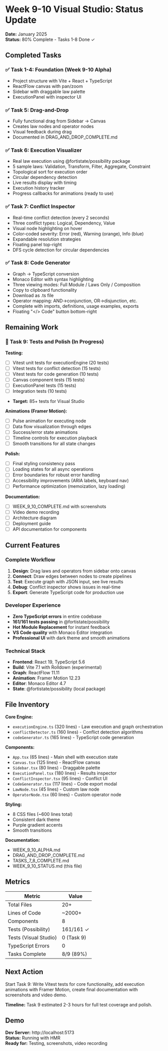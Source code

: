 # Week 9-10 Visual Studio: Status Update

**Date:** January 2025  
**Status:** 80% Complete - Tasks 1-8 Done ✓

## Completed Tasks

### ✅ Task 1-4: Foundation (Week 9-10 Alpha)
- Project structure with Vite + React + TypeScript
- ReactFlow canvas with pan/zoom
- Sidebar with draggable law palette
- ExecutionPanel with inspector UI

### ✅ Task 5: Drag-and-Drop
- Fully functional drag from Sidebar → Canvas
- Creates law nodes and operator nodes
- Visual feedback during drag
- Documented in DRAG_AND_DROP_COMPLETE.md

### ✅ Task 6: Execution Visualizer
- Real law execution using @fortistate/possibility package
- 5 sample laws: Validation, Transform, Filter, Aggregate, Constraint
- Topological sort for execution order
- Circular dependency detection
- Live results display with timing
- Execution history tracker
- Progress callbacks for animations (ready to use)

### ✅ Task 7: Conflict Inspector
- Real-time conflict detection (every 2 seconds)
- Three conflict types: Logical, Dependency, Value
- Visual node highlighting on hover
- Color-coded severity: Error (red), Warning (orange), Info (blue)
- Expandable resolution strategies
- Floating panel top-right
- DFS cycle detection for circular dependencies

### ✅ Task 8: Code Generator
- Graph → TypeScript conversion
- Monaco Editor with syntax highlighting
- Three viewing modes: Full Module / Laws Only / Composition
- Copy to clipboard functionality
- Download as .ts file
- Operator mapping: AND→conjunction, OR→disjunction, etc.
- Complete with imports, definitions, usage examples, exports
- Floating "</> Code" button bottom-right

## Remaining Work

### 🔄 Task 9: Tests and Polish (In Progress)

**Testing:**
- [ ] Vitest unit tests for executionEngine (20 tests)
- [ ] Vitest tests for conflict detection (15 tests)
- [ ] Vitest tests for code generation (10 tests)
- [ ] Canvas component tests (15 tests)
- [ ] ExecutionPanel tests (15 tests)
- [ ] Integration tests (10 tests)
- **Target:** 85+ tests for Visual Studio

**Animations (Framer Motion):**
- [ ] Pulse animation for executing node
- [ ] Data flow visualization through edges
- [ ] Success/error state animations
- [ ] Timeline controls for execution playback
- [ ] Smooth transitions for all state changes

**Polish:**
- [ ] Final styling consistency pass
- [ ] Loading states for all async operations
- [ ] Error boundaries for robust error handling
- [ ] Accessibility improvements (ARIA labels, keyboard nav)
- [ ] Performance optimization (memoization, lazy loading)

**Documentation:**
- [ ] WEEK_9_10_COMPLETE.md with screenshots
- [ ] Video demo recording
- [ ] Architecture diagram
- [ ] Deployment guide
- [ ] API documentation for components

## Current Features

### Complete Workflow
1. **Design**: Drag laws and operators from sidebar onto canvas
2. **Connect**: Draw edges between nodes to create pipelines
3. **Test**: Execute graph with JSON input, see live results
4. **Debug**: Conflict inspector shows issues in real-time
5. **Export**: Generate TypeScript code for production use

### Developer Experience
- **Zero TypeScript errors** in entire codebase
- **161/161 tests passing** in @fortistate/possibility
- **Hot Module Replacement** for instant feedback
- **VS Code quality** with Monaco Editor integration
- **Professional UI** with dark theme and smooth animations

### Technical Stack
- **Frontend**: React 19, TypeScript 5.6
- **Build**: Vite 7.1 with Rolldown (experimental)
- **Graph**: ReactFlow 11.11
- **Animation**: Framer Motion 12.23
- **Editor**: Monaco Editor 4.7
- **State**: @fortistate/possibility (local package)

## File Inventory

**Core Engine:**
- `executionEngine.ts` (320 lines) - Law execution and graph orchestration
- `conflictDetector.ts` (160 lines) - Conflict detection algorithms
- `codeGenerator.ts` (165 lines) - TypeScript code generation

**Components:**
- `App.tsx` (65 lines) - Main shell with execution state
- `Canvas.tsx` (125 lines) - ReactFlow canvas
- `Sidebar.tsx` (80 lines) - Draggable palette
- `ExecutionPanel.tsx` (180 lines) - Results inspector
- `ConflictInspector.tsx` (95 lines) - Conflict UI
- `CodeGenerator.tsx` (117 lines) - Code export modal
- `LawNode.tsx` (45 lines) - Custom law node
- `OperatorNode.tsx` (60 lines) - Custom operator node

**Styling:**
- 8 CSS files (~600 lines total)
- Consistent dark theme
- Purple gradient accents
- Smooth transitions

**Documentation:**
- WEEK_9_10_ALPHA.md
- DRAG_AND_DROP_COMPLETE.md
- TASKS_7_8_COMPLETE.md
- WEEK_9_10_STATUS.md (this file)

## Metrics

| Metric | Value |
|--------|-------|
| Total Files | 20+ |
| Lines of Code | ~2000+ |
| Components | 8 |
| Tests (Possibility) | 161/161 ✓ |
| Tests (Visual Studio) | 0 (Task 9) |
| TypeScript Errors | 0 |
| Tasks Complete | 8/9 (89%) |

## Next Action

Start Task 9: Write Vitest tests for core functionality, add execution animations with Framer Motion, create final documentation with screenshots and video demo.

**Timeline:** Task 9 estimated 2-3 hours for full test coverage and polish.

## Demo

**Dev Server:** http://localhost:5173  
**Status:** Running with HMR  
**Ready for:** Testing, screenshots, video recording
